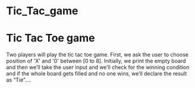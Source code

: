 # Tic_Tac_game
# Tic Tac Toe game
Two players will play the tic tac toe game. First, we ask the user to choose position of 'X' and '0' between [0 to 8]. Initially, we print the empty board and then we’ll take the user input and we’ll check for the winning condition and if the whole board gets filled and no one wins, we’ll declare the result as “Tie”....

